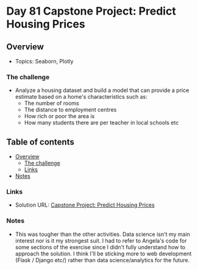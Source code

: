 # Day 81 Capstone Project: Predict Housing Prices

## Overview

- Topics: Seaborn, Plotly 


### The challenge

- Analyze a housing dataset and build a model that can provide a price estimate based on a home's characteristics such as:
  - The number of rooms
  - The distance to employment centres
  - How rich or poor the area is
  - How many students there are per teacher in local schools etc

## Table of contents

- [Overview](#overview)
  - [The challenge](#the-challenge)
  - [Links](#links)
- [Notes](#notes)

### Links

- Solution URL: [Capstone Project: Predict Housing Prices](https://github.com/tanishk-sarode/Day-81-Capstone-Project-Predict-Housing-Prices)


###  Notes
- This was tougher than the other activities. Data science isn't my main interest nor is it my strongest suit. I had to refer to Angela's code for some sections of the exercise since I didn't fully understand how to approach the solution. I think I'll be sticking more to web development (Flask / Django etc/) rather than data science/analytics for the future. 
